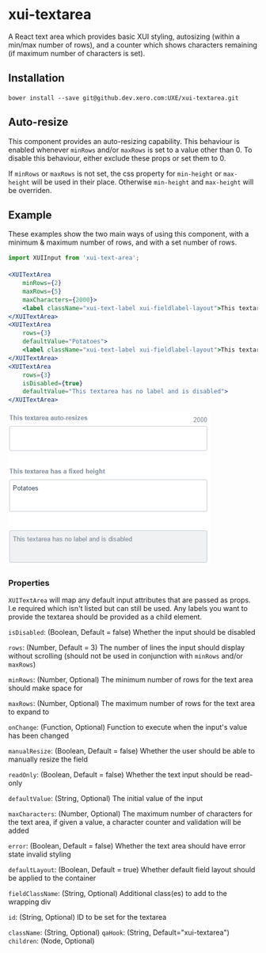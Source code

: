 # xui-textarea

A React text area which provides basic XUI styling, autosizing (within a min/max number of rows), and a counter which shows characters remaining (if maximum number of characters is set).

## Installation
`bower install --save git@github.dev.xero.com:UXE/xui-textarea.git`

## Auto-resize
This component provides an auto-resizing capability. This behaviour is enabled whenever `minRows` and/or `maxRows` is set to a value other than 0. To disable this behaviour, either exclude these props or set them to 0. 

If `minRows` or `maxRows` is not set, the css property for `min-height` or `max-height` will be used in their place. Otherwise `min-height` and `max-height` will be overriden.

## Example
These examples show the two main ways of using this component, with a minimum & maximum number of rows, and with a set number of rows.

```jsx
import XUIInput from 'xui-text-area';

<XUITextArea 
	minRows={2}
	maxRows={5}
	maxCharacters={2000}>
	<label className="xui-text-label xui-fieldlabel-layout">This textarea auto-resizes</label>
</XUITextArea>
<XUITextArea 
	rows={3}
	defaultValue="Potatoes">
	<label className="xui-text-label xui-fieldlabel-layout">This textarea has a fixed height</label>
</XUITextArea>
<XUITextArea 
	rows={3}
	isDisabled={true}
	defaultValue="This textarea has no label and is disabled">
</XUITextArea>
```
![examples](/examples/examples.png)


### Properties
`XUITextArea` will map any default input attributes that are passed as props. I.e required which isn't listed but can still be used. Any labels you want to provide the textarea should be provided as a child element.


`isDisabled`: (Boolean, Default = false) Whether the input should be disabled 

`rows`: (Number, Default = 3) The number of lines the input should display without scrolling (should not be used in conjunction with `minRows` and/or `maxRows`)

`minRows`: (Number, Optional) The minimum number of rows for the text area should make space for

`maxRows`: (Number, Optional) The maximum number of rows for the text area to expand to

`onChange`: (Function, Optional) Function to execute when the input's value has been changed

`manualResize`: (Boolean, Default = false) Whether the user should be able to manually resize the field

`readOnly`: (Boolean, Default = false) Whether the text input should be read-only

`defaultValue`: (String, Optional) The initial value of the input

`maxCharacters`: (Number, Optional) The maximum number of characters for the text area, if given a value, a character counter and validation will be added

`error`: (Boolean, Default = false) Whether the text area should have error state invalid styling

`defaultLayout`: (Boolean, Default = true) Whether default field layout should be applied to the container

`fieldClassName`: (String, Optional) Additional class(es) to add to the wrapping div

`id`: (String, Optional) ID to be set for the textarea

`className`: (String, Optional)
`qaHook`: (String, Default="xui-textarea")
`children`: (Node, Optional)
